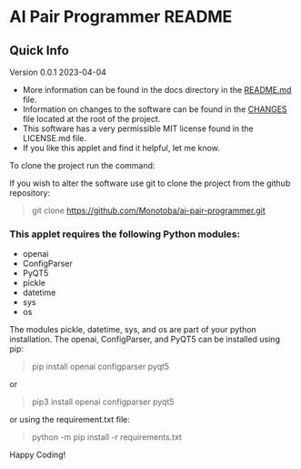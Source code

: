 # AI Pair Programmer README
## Quick Info

Version 0.0.1 2023-04-04
- More information can be found in the docs directory in the [README.md](https://github.com/Monotoba/api-pair-programmer/docs/USERGUIDE.md) file.
- Information on changes to the software can be found in the [CHANGES](https://github.com/Monotoba/api-pair-programmer/CHANGELOG.md) file 
located at the root of the project.
- This software has a very permissible MIT license found in the LICENSE.md file.
- If you like this applet and find it helpful, let me know.

To clone the project run the command:

If you wish to alter the software use git to clone the project from
the github repository:

 > git clone https://github.com/Monotoba/ai-pair-programmer.git

### This applet requires the following Python modules:
- openai
- ConfigParser
- PyQT5
- pickle
- datetime
- sys
- os

The modules pickle, datetime, sys, and os are part of your python installation.
The openai, ConfigParser, and PyQT5 can be installed using pip:

 > pip install openai configparser pyqt5

or 

 > pip3 install openai configparser pyqt5

or using the requirement.txt file:

 > python -m pip install -r requirements.txt

Happy Coding!
